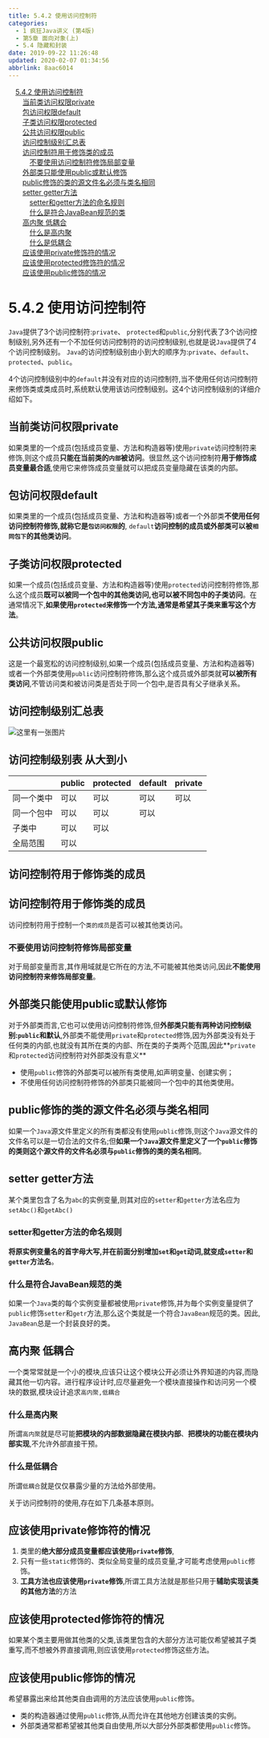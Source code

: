 ```yaml
---
title: 5.4.2 使用访问控制符
categories: 
  - 1 疯狂Java讲义 (第4版)
  - 第5章 面向对象(上)
  - 5.4 隐藏和封装
date: 2019-09-22 11:26:48
updated: 2020-02-07 01:34:56
abbrlink: 8aac6014
---
```

<div id='my_toc'><a href="/JavaReadingNotes/8aac6014/#5-4-2-使用访问控制符" class="header_1">5.4.2 使用访问控制符</a>&nbsp;<br><a href="/JavaReadingNotes/8aac6014/#当前类访问权限private" class="header_2">当前类访问权限private</a>&nbsp;<br><a href="/JavaReadingNotes/8aac6014/#包访问权限default" class="header_2">包访问权限default</a>&nbsp;<br><a href="/JavaReadingNotes/8aac6014/#子类访问权限protected" class="header_2">子类访问权限protected</a>&nbsp;<br><a href="/JavaReadingNotes/8aac6014/#公共访问权限public" class="header_2">公共访问权限public</a>&nbsp;<br><a href="/JavaReadingNotes/8aac6014/#访问控制级别汇总表" class="header_2">访问控制级别汇总表</a>&nbsp;<br><a href="/JavaReadingNotes/8aac6014/#访问控制符用于修饰类的成员" class="header_2">访问控制符用于修饰类的成员</a>&nbsp;<br><a href="/JavaReadingNotes/8aac6014/#不要使用访问控制符修饰局部变量" class="header_3">不要使用访问控制符修饰局部变量</a>&nbsp;<br><a href="/JavaReadingNotes/8aac6014/#外部类只能使用public或默认修饰" class="header_2">外部类只能使用public或默认修饰</a>&nbsp;<br><a href="/JavaReadingNotes/8aac6014/#public修饰的类的源文件名必须与类名相同" class="header_2">public修饰的类的源文件名必须与类名相同</a>&nbsp;<br><a href="/JavaReadingNotes/8aac6014/#setter-getter方法" class="header_2">setter getter方法</a>&nbsp;<br><a href="/JavaReadingNotes/8aac6014/#setter和getter方法的命名规则" class="header_3">setter和getter方法的命名规则</a>&nbsp;<br><a href="/JavaReadingNotes/8aac6014/#什么是符合JavaBean规范的类" class="header_3">什么是符合JavaBean规范的类</a>&nbsp;<br><a href="/JavaReadingNotes/8aac6014/#高内聚-低耦合" class="header_2">高内聚 低耦合</a>&nbsp;<br><a href="/JavaReadingNotes/8aac6014/#什么是高内聚" class="header_3">什么是高内聚</a>&nbsp;<br><a href="/JavaReadingNotes/8aac6014/#什么是低耦合" class="header_3">什么是低耦合</a>&nbsp;<br><a href="/JavaReadingNotes/8aac6014/#应该使用private修饰符的情况" class="header_2">应该使用private修饰符的情况</a>&nbsp;<br><a href="/JavaReadingNotes/8aac6014/#应该使用protected修饰符的情况" class="header_2">应该使用protected修饰符的情况</a>&nbsp;<br><a href="/JavaReadingNotes/8aac6014/#应该使用public修饰的情况" class="header_2">应该使用public修饰的情况</a>&nbsp;<br></div>
<style>.header_1{margin-left: 1em;}.header_2{margin-left: 2em;}.header_3{margin-left: 3em;}.header_4{margin-left: 4em;}.header_5{margin-left: 5em;}.header_6{margin-left: 6em;}</style>
<!--more-->
<script>if (navigator.platform.search('arm')==-1){document.getElementById('my_toc').style.display = 'none';}var e,p = document.getElementsByTagName('p');while (p.length>0) {e = p[0];e.parentElement.removeChild(e);}</script>

<!--end-->
<!--SSTStart-->
# 5.4.2 使用访问控制符 #
`Java`提供了3个访问控制符:`private`、 `protected`和`public`,分别代表了3个访问控制级别,另外还有一个不加任何访问控制符的访问控制级别,也就是说`Java`提供了4个访问控制级别。
`Java`的访问控制级别由小到大的顺序为:`private`、`default`、`protected`、`public`。

4个访问控制级别中的`default`并没有对应的访问控制符,当不使用任何访问控制符来修饰类或类成员时,系统默认使用该访问控制级别。这4个访问控制级别的详细介绍如下。
## 当前类访问权限private ##
如果类里的一个成员(包括成员变量、方法和构造器等)使用`private`访问控制符来修饰,则这个成员**只能在当前类的`内部`被访问**。很显然,这个访问控制符**用于修饰成员变量最合适**,使用它来修饰成员变量就可以把成员变量隐藏在该类的内部。
## 包访问权限default ##
如果类里的一个成员(包括成员变量、方法和构造器等)或者一个外部类**不使用任何访问控制符修饰,就称它是`包访问权限`的**, `default`**访问控制的成员或外部类可以被`相同包下`的其他类访问**。
## 子类访问权限protected ##
如果一个成员(包括成员变量、方法和构造器等)使用`protected`访问控制符修饰,那么这个成员**既可以被同一个包中的其他类访问,也可以被不同包中的子类访问**。在通常情况下,**如果使用`protected`来修饰一个方法,通常是希望其子类来重写这个方法**。
## 公共访问权限public ##
这是一个最宽松的访问控制级别,如果一个成员(包括成员变量、方法和构造器等)或者一个外部类使用`public`访问控制符修饰,那么这个成员或外部类就**可以被所有类访问**,不管访问类和被访问类是否处于同一个包中,是否具有父子继承关系。
## 访问控制级别汇总表 ##
![这里有一张图片](https://image-1257720033.cos.ap-shanghai.myqcloud.com/blog/readbooknote/FangKuangJavaJiangYi4/ch5/2.png)

## 访问控制级别表 从大到小

||public|protected|default|private|
|:--|:--|:--|:--|:--|
|同一个类中|可以|可以|可以|可以|
|同一个包中|可以|可以|可以||
|子类中|可以|可以|||
|全局范围|可以||||


## 访问控制符用于修饰类的成员 ##
## 访问控制符用于修饰类的成员 ##
访问控制符用于控制一个`类的成员`是否可以被其他类访问。
### 不要使用访问控制符修饰局部变量 ###
对于局部变量而言,其作用域就是它所在的方法,不可能被其他类访问,因此**不能使用访问控制符来修饰局部变量**。
## 外部类只能使用public或默认修饰 ##
对于外部类而言,它也可以使用访问控制符修饰,但**外部类只能有两种访问控制级别:`public`和默认**,外部类不能使用`private`和`protected`修饰,因为外部类没有处于任何类的内部,也就没有其所在类的内部、所在类的子类两个范围,因此**`private`和`protected`访问控制符对外部类没有意义**
- 使用`public`修饰的外部类可以被所有类使用,如声明变量、创建实例；
- 不使用任何访问控制符修饰的外部类只能被同一个包中的其他类使用。

## public修饰的类的源文件名必须与类名相同 ##
如果一个`Java`源文件里定义的所有类都没有使用`public`修饰,则这个`Java`源文件的文件名可以是一切合法的文件名;但**如果一个`Java`源文件里定义了一个`public`修饰的类则这个源文件的文件名必须与`public`修饰的类的类名相同**。

## setter getter方法 ##
某个类里包含了名为`abc`的实例变量,则其对应的`setter`和`getter`方法名应为`setAbc()`和`getAbc()`
### setter和getter方法的命名规则 ###
**将原实例变量名的首字母大写,并在前面分别增加`set`和`get`动词,就变成`setter`和`getter`方法名**。
### 什么是符合JavaBean规范的类 ###
如果一个`Java`类的每个实例变量都被使用`private`修饰,并为毎个实例变量提供了`public`修饰`setter`和`getr`方法,那么这个类就是一个符合`JavaBean`规范的类。因此, `JavaBean`总是一个封装良好的类。
## 高内聚 低耦合 ##
一个类常常就是一个小的模块,应该只让这个模块公开必须让外界知道的内容,而隐藏其他一切内容。进行程序设计时,应尽量避免一个模块直接操作和访问另一个模块的数据,模块设计追求`高内聚,低耦合`
### 什么是高内聚 ###
所谓`高内聚`就是尽可能**把模块的内部数据隐藏在模抉内部**、**把模块的功能在模块内部实现**,不允许外部直接干预。
### 什么是低耦合 ###
所谓`低耦合`就是仅仅暴露少量的方法给外部使用。

关于访问控制符的使用,存在如下几条基本原则。
## 应该使用private修饰符的情况 ##
1. 类里的**绝大部分成员变量都应该使用`private`修饰**,
2. 只有一些`static`修饰的、类似全局变量的成员变量,才可能考虑使用`public`修饰。
3. **工具方法也应该使用`private`修饰**,所谓工具方法就是那些只用于**辅助实现该类的其他方法**的方法

## 应该使用protected修饰符的情况 ##
如果某个类主要用做其他类的父类,该类里包含的大部分方法可能仅希望被其子类重写,而不想被外界直接调用,则应该使用`protected`修饰这些方法。
## 应该使用public修饰的情况 ##
希望暴露出来给其他类自由调用的方法应该使用`public`修饰。
- 类的构造器通过使用`public`修饰,从而允许在其他地方创建该类的实例。
- 外部类通常都希望被其他类自由使用,所以大部分外部类都使用`public`修饰。

<!--SSTStop-->

